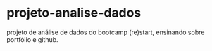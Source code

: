 # projeto-analise-dados
projeto de análise de dados do bootcamp (re)start, ensinando sobre portfólio e github.
